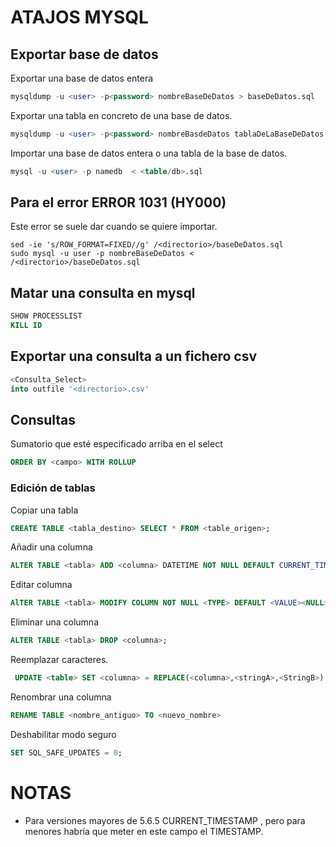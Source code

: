# ATAJOS MYSQL
## Exportar base de datos

Exportar una base de datos entera

```sql
mysqldump -u <user> -p<password> nombreBaseDeDatos > baseDeDatos.sql
```
Exportar una tabla en concreto de una base de datos.
```sql
mysqldump -u <user> -p<password> nombreBasdeDatos tablaDeLaBaseDeDatos > NombreTablaAExportar.sql
```
Importar una base de datos entera o una tabla de la base de datos.
```sql
mysql -u <user> -p namedb  < <table/db>.sql
```

## Para el error ERROR 1031 (HY000)

Este error se suele dar cuando se quiere importar.
```shell
sed -ie 's/ROW_FORMAT=FIXED//g' /<directorio>/baseDeDatos.sql 
sudo mysql -u user -p nombreBaseDeDatos < /<directorio>/baseDeDatos.sql 

```
## Matar una consulta en mysql
```sql
SHOW PROCESSLIST
KILL ID
```
## Exportar una consulta a un fichero csv

```sql
<Consulta_Select>
into outfile '<directorio>.csv' 
```
## Consultas

Sumatorio que esté especificado arriba en el select
```sql
ORDER BY <campo> WITH ROLLUP
```
### Edición de tablas
Copiar una tabla
```sql
CREATE TABLE <tabla_destino> SELECT * FROM <table_origen>;
```
Añadir una columna
```sql
ALTER TABLE <tabla> ADD <columna> DATETIME NOT NULL DEFAULT CURRENT_TIMESTAMP AFTER <columna>;
```
Editar columna
```sql
AlTER TABLE <tabla> MODIFY COLUMN NOT NULL <TYPE> DEFAULT <VALUE><NULL>;
```
Eliminar una columna
```sql
ALTER TABLE <tabla> DROP <columna>;
```
Reemplazar caracteres.
```sql
 UPDATE <table> SET <columna> = REPLACE(<columna>,<stringA>,<StringB>) WHERE value LIKE '%<StringA>%';
```
Renombrar una columna
```sql
RENAME TABLE <nombre_antiguo> TO <nuevo_nombre>
```
Deshabilitar modo seguro

```sql
SET SQL_SAFE_UPDATES = 0;
```

# NOTAS 
 * Para versiones mayores de 5.6.5 CURRENT_TIMESTAMP , pero para menores habría  que meter en este campo el TIMESTAMP.
